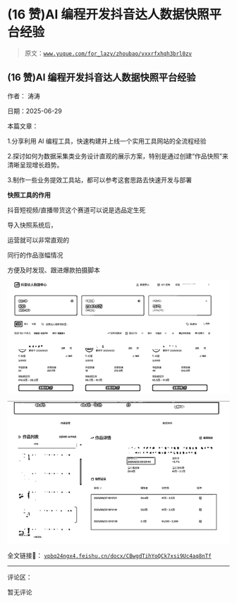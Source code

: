 # (16 赞)AI 编程开发抖音达人数据快照平台经验

> 原文：[`www.yuque.com/for_lazy/zhoubao/vxxrfxhqh3brl0zv`](https://www.yuque.com/for_lazy/zhoubao/vxxrfxhqh3brl0zv)

## (16 赞)AI 编程开发抖音达人数据快照平台经验

作者： 涛涛

日期：2025-06-29

本篇文章：

1.分享利用 AI 编程工具，快速构建并上线一个实用工具网站的全流程经验

2.探讨如何为数据采集类业务设计直观的展示方案，特别是通过创建“作品快照”来清晰呈现增长趋势。

3.制作一些业务提效工具站，都可以参考这套思路去快速开发与部署

**快照工具的作用**

抖音短视频/直播带货这个赛道可以说是选品定生死

导入快照系统后，

运营就可以非常直观的

同行的作品涨幅情况

方便及时发现、跟进爆款拍摄脚本

![](img/66be0f612de6ddbb6f3bfde01ce2d8f8.png "None")

![](img/dc13c1fe3fcb28bdd96d352a67a5bd74.png "None")

全文链接🔗： [`vpbq24ngx4.feishu.cn/docx/CBwgdTihYoQCk7xsi9Uc4aq8nTf`](https://vpbq24ngx4.feishu.cn/docx/CBwgdTihYoQCk7xsi9Uc4aq8nTf)

* * *

评论区：

暂无评论